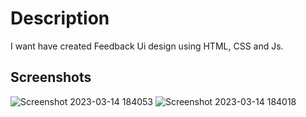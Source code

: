 # Description
I want have created Feedback Ui design using HTML, CSS and Js.
## **Screenshots**
![Screenshot 2023-03-14 184053](https://user-images.githubusercontent.com/104987339/225011917-94632626-94c3-457d-90f3-ce9642509296.png)
![Screenshot 2023-03-14 184018](https://user-images.githubusercontent.com/104987339/225011931-ce525aac-8b57-4581-8e8f-5167f6aa6ecb.png)
